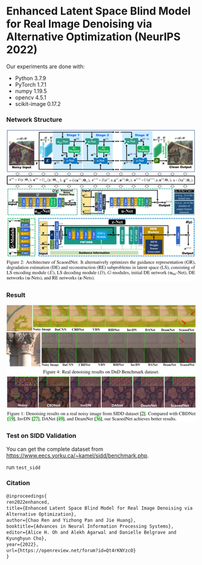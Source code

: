 # Enhanced Latent Space Blind Model for Real Image Denoising via Alternative Optimization (NeurIPS 2022)

Our experiments are done with:

- Python 3.7.9
- PyTorch 1.7.1
- numpy 1.19.5
- opencv 4.5.1
- scikit-image 0.17.2


### Network Structure
![Network Structure](figure/Network_Structure.png)

### Result
![Denoising results on DND.png](figure/Denoising_results_on_DND.png)
![Denoising results on SIDD.png](figure/Denoising_results_on_SIDD.png)


### Test on SIDD Validation
You can get the complete dataset from https://www.eecs.yorku.ca/~kamel/sidd/benchmark.php.

run `test_sidd`


### Citation

```
@inproceedings{
ren2022enhanced,
title={Enhanced Latent Space Blind Model for Real Image Denoising via Alternative Optimization},
author={Chao Ren and Yizhong Pan and Jie Huang},
booktitle={Advances in Neural Information Processing Systems},
editor={Alice H. Oh and Alekh Agarwal and Danielle Belgrave and Kyunghyun Cho},
year={2022},
url={https://openreview.net/forum?id=Qt4rKNYzcO}
}
```
